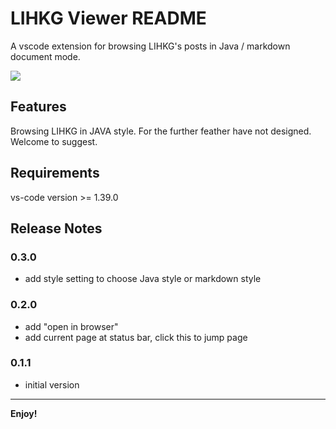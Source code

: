 # LIHKG Viewer README

A vscode extension for browsing LIHKG's posts in Java / markdown document mode.

![](images/vscode-1576740187249.gif)

<!-- ## How to install

1. download vs-lihkg-[version no].vsix from [here](https://drive.google.com/file/d/1eqLTECt5POd0xpY-z1WS6uJVY7d_-MZn/view?usp=sharing).
1. Open the Extensions tab and click "install from VSIX" and select above file
1. enjoy! -->

## Features

Browsing LIHKG in JAVA style. For the further feather have not designed. Welcome to suggest.

## Requirements

vs-code version >= 1.39.0

<!-- ### Extension Settings

#None

## Known Issues

None -->

## Release Notes

### 0.3.0
- add style setting to choose Java style or markdown style

### 0.2.0
- add "open in browser"
- add current page at status bar, click this to jump page

### 0.1.1
- initial version

-----------------------------------------------------------------------------------------------------------

**Enjoy!**

